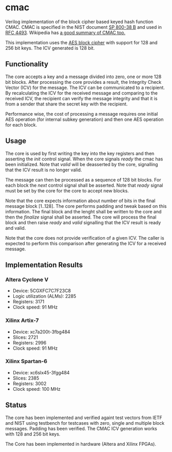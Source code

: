 cmac
====
Verilog implementation of the block cipher based keyed hash function
CMAC. CMAC is specified in the NIST document
[SP 800-38 B](http://csrc.nist.gov/publications/nistpubs/800-38B/SP_800-38B.pdf)
and used in [RFC 4493](https://tools.ietf.org/html/rfc4493). Wikipedia has [a good summary of CMAC too.](https://en.wikipedia.org/wiki/One-key_MAC)

This implementation uses the
[AES block cipher](https://github.com/secworks/aes) with support for 128
and 256 bit keys. The ICV generated is 128 bit.


## Functionality ##
The core accepts a key and a message divided into zero, one or more 128
bit blocks. After processing the core provides a result, the Integrity
Check Vector (ICV) for the message. The ICV can be communicated to a
recipient. By recalculating the ICV for the received message and
comparing to the received ICV, the recipient can verify the message
integrity and that it is from a sender that share the secret key with
the recipient.

Performance wise, the cost of processing a message requires one initial
AES operation (for internal subkey generation) and then one AES
operation for each block.


## Usage ##
The core is used by first writing the key into the key registers and
then asserting the _init_ control signal. When the core signals _ready_
the cmac has been initialized. Note that _valid_ will be deasserted by
the core, signalling that the ICV result is no longer valid.

The message can then be processed as a sequence of 128 bit blocks. For
each block the _next_ control signal shall be asserted. Note that
_ready_ signal must be set by the core for the core to accept new
blocks.

Note that the core expects information about number of bits in the final
message block [1..128]. The core performs padding and tweak based on
this information. The final block and the lenght shall be written to the
core and then the _finalize_ signal shall be asserted. The core will
process the final block and then raise _ready_ and _valid_ signalling
that the ICV result is ready and valid.

Note that the core does not provide verification of a given ICV. The
caller is expected to perform this comparison after generating the ICV
for a received message.


## Implementation Results ##
### Altera Cyclone V ###
- Device: 5CGXFC7C7F23C8
- Logic utilization (ALMs): 2285
- Registers:                3171
- Clock speed:              91 MHz


### Xilinx Artix-7 ###
- Device: xc7a200t-3fbg484
- Slices:    2721
- Registers: 2996
- Clock speed: 91 MHz


### Xilinx Spartan-6 ###
- Device: xc6slx45-3fgg484
- Slices:    2385
- Registers: 3002
- Clock speed: 100 MHz


## Status ##
The core has been implemented and verified againt test vectors from IETF
and NIST using testbench for testcases with zero, single and multiple
block messages. Padding has been verified. The CMAC ICV generation works
with 128 and 256 bit keys.

The Core has been implemented in hardware (Altera and Xilinx FPGAs).
